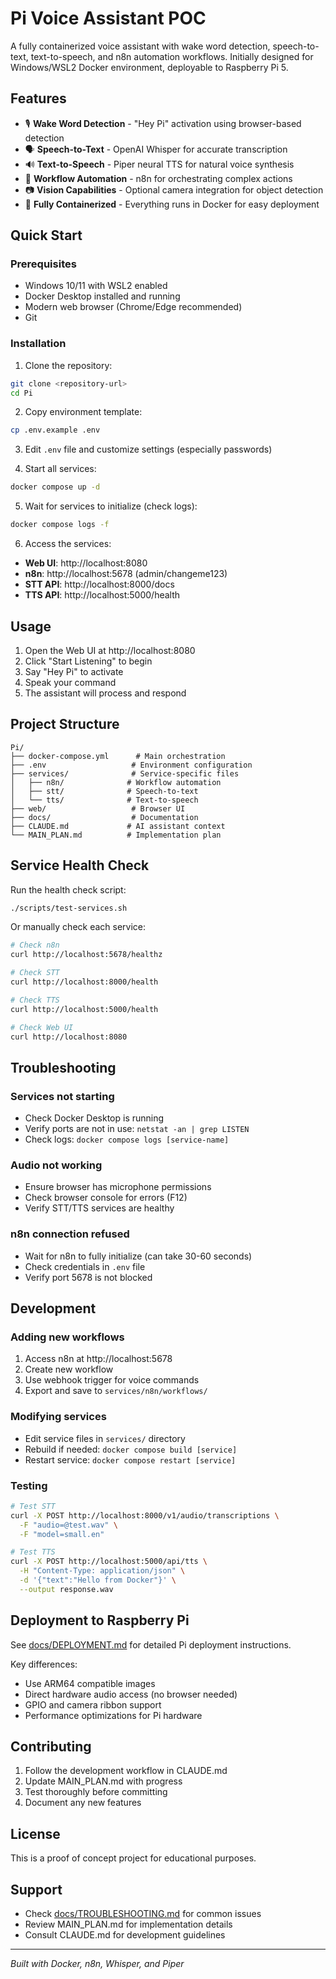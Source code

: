 # Pi Voice Assistant POC

A fully containerized voice assistant with wake word detection, speech-to-text, text-to-speech, and n8n automation workflows. Initially designed for Windows/WSL2 Docker environment, deployable to Raspberry Pi 5.

## Features

- 🎙️ **Wake Word Detection** - "Hey Pi" activation using browser-based detection
- 🗣️ **Speech-to-Text** - OpenAI Whisper for accurate transcription  
- 🔊 **Text-to-Speech** - Piper neural TTS for natural voice synthesis
- 🔄 **Workflow Automation** - n8n for orchestrating complex actions
- 📷 **Vision Capabilities** - Optional camera integration for object detection
- 🐳 **Fully Containerized** - Everything runs in Docker for easy deployment

## Quick Start

### Prerequisites

- Windows 10/11 with WSL2 enabled
- Docker Desktop installed and running
- Modern web browser (Chrome/Edge recommended)
- Git

### Installation

1. Clone the repository:
```bash
git clone <repository-url>
cd Pi
```

2. Copy environment template:
```bash
cp .env.example .env
```

3. Edit `.env` file and customize settings (especially passwords)

4. Start all services:
```bash
docker compose up -d
```

5. Wait for services to initialize (check logs):
```bash
docker compose logs -f
```

6. Access the services:
- **Web UI**: http://localhost:8080
- **n8n**: http://localhost:5678 (admin/changeme123)
- **STT API**: http://localhost:8000/docs
- **TTS API**: http://localhost:5000/health

## Usage

1. Open the Web UI at http://localhost:8080
2. Click "Start Listening" to begin
3. Say "Hey Pi" to activate
4. Speak your command
5. The assistant will process and respond

## Project Structure

```
Pi/
├── docker-compose.yml      # Main orchestration
├── .env                   # Environment configuration
├── services/              # Service-specific files
│   ├── n8n/              # Workflow automation
│   ├── stt/              # Speech-to-text
│   └── tts/              # Text-to-speech
├── web/                   # Browser UI
├── docs/                  # Documentation
├── CLAUDE.md             # AI assistant context
└── MAIN_PLAN.md          # Implementation plan
```

## Service Health Check

Run the health check script:
```bash
./scripts/test-services.sh
```

Or manually check each service:
```bash
# Check n8n
curl http://localhost:5678/healthz

# Check STT
curl http://localhost:8000/health

# Check TTS  
curl http://localhost:5000/health

# Check Web UI
curl http://localhost:8080
```

## Troubleshooting

### Services not starting
- Check Docker Desktop is running
- Verify ports are not in use: `netstat -an | grep LISTEN`
- Check logs: `docker compose logs [service-name]`

### Audio not working
- Ensure browser has microphone permissions
- Check browser console for errors (F12)
- Verify STT/TTS services are healthy

### n8n connection refused
- Wait for n8n to fully initialize (can take 30-60 seconds)
- Check credentials in `.env` file
- Verify port 5678 is not blocked

## Development

### Adding new workflows
1. Access n8n at http://localhost:5678
2. Create new workflow
3. Use webhook trigger for voice commands
4. Export and save to `services/n8n/workflows/`

### Modifying services
- Edit service files in `services/` directory
- Rebuild if needed: `docker compose build [service]`
- Restart service: `docker compose restart [service]`

### Testing
```bash
# Test STT
curl -X POST http://localhost:8000/v1/audio/transcriptions \
  -F "audio=@test.wav" \
  -F "model=small.en"

# Test TTS
curl -X POST http://localhost:5000/api/tts \
  -H "Content-Type: application/json" \
  -d '{"text":"Hello from Docker"}' \
  --output response.wav
```

## Deployment to Raspberry Pi

See [docs/DEPLOYMENT.md](docs/DEPLOYMENT.md) for detailed Pi deployment instructions.

Key differences:
- Use ARM64 compatible images
- Direct hardware audio access (no browser needed)
- GPIO and camera ribbon support
- Performance optimizations for Pi hardware

## Contributing

1. Follow the development workflow in CLAUDE.md
2. Update MAIN_PLAN.md with progress
3. Test thoroughly before committing
4. Document any new features

## License

This is a proof of concept project for educational purposes.

## Support

- Check [docs/TROUBLESHOOTING.md](docs/TROUBLESHOOTING.md) for common issues
- Review MAIN_PLAN.md for implementation details
- Consult CLAUDE.md for development guidelines

---
*Built with Docker, n8n, Whisper, and Piper*